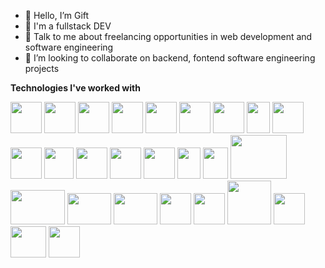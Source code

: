 

- 👋 Hello, I’m Gift
- 💼 I'm a fullstack DEV 
- 💬 Talk to me about freelancing opportunities in web development and software engineering
- 👯 I’m looking to collaborate on backend, fontend software engineering projects



**Technologies I've worked with**
<p>
<img src="https://firebasestorage.googleapis.com/v0/b/case-file-management-system.appspot.com/o/C.png?alt=media&token=4a609efe-23d3-4457-9cf9-53164e114225" width="50px" height="50px">

<img src="https://firebasestorage.googleapis.com/v0/b/case-file-management-system.appspot.com/o/C%2B%2B.png?alt=media&token=707e77e1-20b2-4cea-b407-1c395f636a13" width="50px" height="50px">

<img src="https://firebasestorage.googleapis.com/v0/b/case-file-management-system.appspot.com/o/C%23.png?alt=media&token=8b91e00d-6f49-4464-bba9-8cc00a2de88e" width="50px" height="50px">

<img src="https://firebasestorage.googleapis.com/v0/b/case-file-management-system.appspot.com/o/python.png?alt=media&token=8f60c24b-895a-4c16-a8a3-be8c155fc475" width="50px" height="50px">

<img src="https://firebasestorage.googleapis.com/v0/b/case-file-management-system.appspot.com/o/Ruby.png?alt=media&token=63f6741d-2215-4cdb-9c0d-67a07fb76cd7" width="50px" height="50px">

<img src="https://firebasestorage.googleapis.com/v0/b/case-file-management-system.appspot.com/o/html.png?alt=media&token=e015eca8-1327-479d-b5ad-b61851eb8796" width="50px" height="50px">
  
<img src="https://firebasestorage.googleapis.com/v0/b/case-file-management-system.appspot.com/o/css.png?alt=media&token=f1064bae-3787-47a0-aa9a-f4c7e1e6e6cb" width="50px" height="50px">
  
<img src="https://firebasestorage.googleapis.com/v0/b/case-file-management-system.appspot.com/o/javascript.png?alt=media&token=a1618622-11c2-4a58-bdcc-c214a8b3a052" width="37px" height="50px">
  
<img src="https://firebasestorage.googleapis.com/v0/b/case-file-management-system.appspot.com/o/php.png?alt=media&token=09b1453e-9c3c-48f3-95c0-e0e52f833618" width="50px" height="50px">
  
<img src="https://firebasestorage.googleapis.com/v0/b/case-file-management-system.appspot.com/o/typescript.png?alt=media&token=c597f04d-8603-4837-b613-63db49d20920" width="50px" height="50px">
  
<img src="https://firebasestorage.googleapis.com/v0/b/case-file-management-system.appspot.com/o/angular.png?alt=media&token=3c45049d-182e-4988-aa49-3420b7fef96c" width="47px" height="50px">
  
<img src="https://firebasestorage.googleapis.com/v0/b/case-file-management-system.appspot.com/o/React.png?alt=media&token=7645f310-7182-4d5a-a895-13ba5cf28b2a" width="50px" height="50px">
  
<img src="https://firebasestorage.googleapis.com/v0/b/case-file-management-system.appspot.com/o/vue.png?alt=media&token=3c2f99c7-d25c-4f66-ae63-d45d973ab51c" width="50px" height="50px">
  
<img src="https://firebasestorage.googleapis.com/v0/b/case-file-management-system.appspot.com/o/express.png?alt=media&token=7884d10f-6639-4283-8818-5a7c93e55083" width="50px" height="50px">
  
<img src="https://firebasestorage.googleapis.com/v0/b/case-file-management-system.appspot.com/o/laravel.png?alt=media&token=fb402ce1-2448-497c-b1c5-54e21b58bae5" width="37px" height="50px">
  
<img src="https://firebasestorage.googleapis.com/v0/b/case-file-management-system.appspot.com/o/codeigniter.png?alt=media&token=3d6a34df-718b-4dc9-b708-446a4c8e8345" width="40px" height="50px">
  
<img src="https://firebasestorage.googleapis.com/v0/b/case-file-management-system.appspot.com/o/cakephp.png?alt=media&token=d5ec07d0-e81f-4400-bfd7-56120270ed7b" width="90px" height="70px">
  
<img src="https://firebasestorage.googleapis.com/v0/b/case-file-management-system.appspot.com/o/mysql.png?alt=media&token=6459165b-8df4-4588-8e9a-d7feb69d67b0" width="87px" height="55px">
  
<img src="https://firebasestorage.googleapis.com/v0/b/case-file-management-system.appspot.com/o/sqlite.png?alt=media&token=f3c59610-e4aa-4100-b4c4-bdbb9d431c44" width="70px" height="50px">
  
<img src="https://firebasestorage.googleapis.com/v0/b/case-file-management-system.appspot.com/o/Mongo.png?alt=media&token=35a2d3ad-005e-4a7b-8097-00a800e37a83" width="70px" height="50px">
  
<img src="https://firebasestorage.googleapis.com/v0/b/case-file-management-system.appspot.com/o/couchDB.png?alt=media&token=8b1b6866-3e2c-436a-aca1-c028eaee95c7" width="50px" height="50px">
  
<img src="https://firebasestorage.googleapis.com/v0/b/case-file-management-system.appspot.com/o/git.png?alt=media&token=e3dff75e-2a04-47fd-9dba-4da283c9528d" width="50px" height="50px">
  
<img src="https://firebasestorage.googleapis.com/v0/b/case-file-management-system.appspot.com/o/nodejs.png?alt=media&token=34393e3d-4876-44e6-9825-0a8e875256ed" width="70px" height="70px">
  
<img src="https://firebasestorage.googleapis.com/v0/b/case-file-management-system.appspot.com/o/firebase.png?alt=media&token=4378c08c-d061-4d49-9045-6835209a87fd" width="50px" height="50px">
  
<img src="https://firebasestorage.googleapis.com/v0/b/case-file-management-system.appspot.com/o/NGNIX.png?alt=media&token=ed9c5d8c-b998-4101-bb95-f98e867d17de" width="57px" height="50px">
  
<img src="https://firebasestorage.googleapis.com/v0/b/case-file-management-system.appspot.com/o/Azure.png?alt=media&token=f739ad9e-93a2-4e3f-ab48-cec352fd30a9" width="50px" height="50px">
  
</p>
<!-- wi*quL3fcV -->
